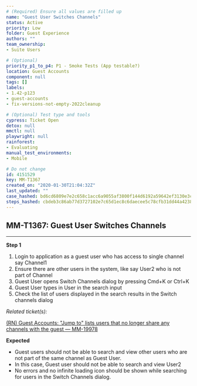 ```yaml
---
# (Required) Ensure all values are filled up
name: "Guest User Switches Channels"
status: Active
priority: Low
folder: Guest Experience
authors: ""
team_ownership: 
- Suite Users

# (Optional)
priority_p1_to_p4: P1 - Smoke Tests (App testable?)
location: Guest Accounts
component: null
tags: []
labels: 
- 1.42-p123
- guest-accounts
- fix-versions-not-empty-2022cleanup

# (Optional) Test type and tools
cypress: Ticket Open
detox: null
mmctl: null
playwright: null
rainforest: 
- Evaluating
manual_test_environments: 
- Mobile

# Do not change
id: 4151529
key: MM-T1367
created_on: "2020-01-30T21:04:32Z"
last_updated: ""
case_hashed: bd6cd6809e7e2c658c1acc6a9055af3800f144d6192a59642ef3130e3ca5988f66bbcc625d93f9672d05ad4303dd5f23
steps_hashed: cbdeb3c86ab77d3727102e7c65d1ec8c6daecee5c78cfb31dd44a42389df64add7203a46186c74f74f920e95f19d87fc
---
```


<!-- (Auto-generated) Based on frontmatter's "key" and "name" -->

## MM-T1367: Guest User Switches Channels

---

**Step 1**

1. Login to application as a guest user who has access to single channel say Channel1
2. Ensure there are other users in the system, like say User2 who is not part of Channel
3. Guest User opens Switch Channels dialog by pressing Cmd+K or Ctrl+K
4. Guest User types in User in the search input
5. Check the list of users displayed in the search results in the Switch channels dialog

_Related ticket(s):_

[(RN) Guest Accounts: "Jump to" lists users that no longer share any channels with the guest — MM-19978](https://mattermost.atlassian.net/browse/MM-19978)

**Expected**

- Guest users should not be able to search and view other users who are not part of the same channel as Guest User.
- In this case, Guest user should not be able to search and view User2
- No errors and no infinite loading icon should be shown while searching for users in the Switch Channels dialog.
